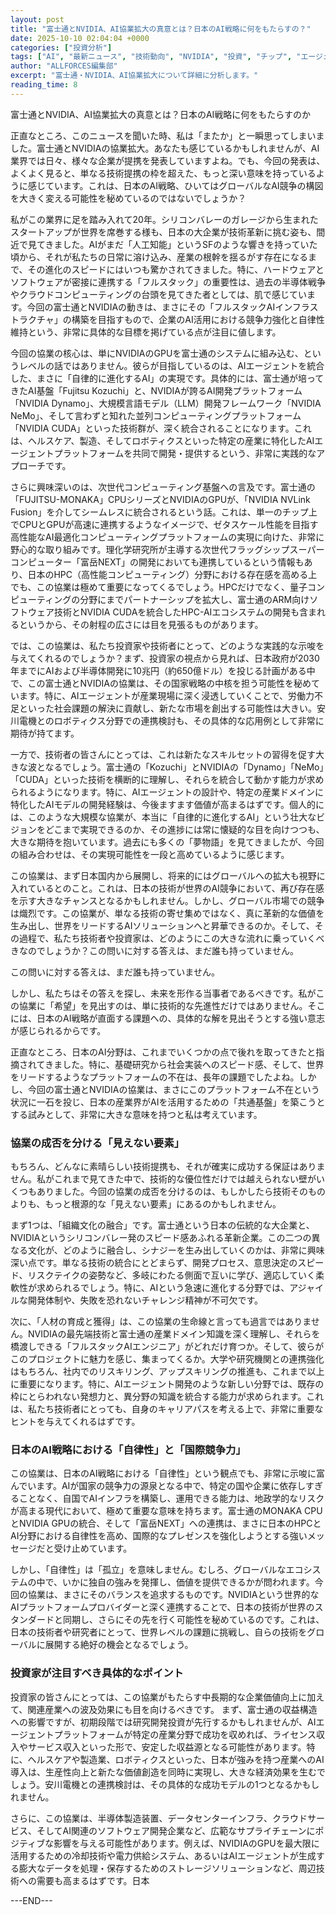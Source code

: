 ```yaml
---
layout: post
title: "富士通とNVIDIA、AI協業拡大の真意とは？日本のAI戦略に何をもたらすの？"
date: 2025-10-10 02:04:04 +0000
categories: ["投資分析"]
tags: ["AI", "最新ニュース", "技術動向", "NVIDIA", "投資", "チップ", "エージェント"]
author: "ALLFORCES編集部"
excerpt: "富士通・NVIDIA、AI協業拡大について詳細に分析します。"
reading_time: 8
---
```


富士通とNVIDIA、AI協業拡大の真意とは？日本のAI戦略に何をもたらすのか

正直なところ、このニュースを聞いた時、私は「またか」と一瞬思ってしまいました。富士通とNVIDIAの協業拡大。あなたも感じているかもしれませんが、AI業界では日々、様々な企業が提携を発表していますよね。でも、今回の発表は、よくよく見ると、単なる技術提携の枠を超えた、もっと深い意味を持っているように感じています。これは、日本のAI戦略、ひいてはグローバルなAI競争の構図を大きく変える可能性を秘めているのではないでしょうか？

私がこの業界に足を踏み入れて20年。シリコンバレーのガレージから生まれたスタートアップが世界を席巻する様も、日本の大企業が技術革新に挑む姿も、間近で見てきました。AIがまだ「人工知能」というSFのような響きを持っていた頃から、それが私たちの日常に溶け込み、産業の根幹を揺るがす存在になるまで、その進化のスピードにはいつも驚かされてきました。特に、ハードウェアとソフトウェアが密接に連携する「フルスタック」の重要性は、過去の半導体戦争やクラウドコンピューティングの台頭を見てきた者としては、肌で感じています。今回の富士通とNVIDIAの動きは、まさにその「フルスタックAIインフラストラクチャ」の構築を目指すもので、企業のAI活用における競争力強化と自律性維持という、非常に具体的な目標を掲げている点が注目に値します。

今回の協業の核心は、単にNVIDIAのGPUを富士通のシステムに組み込む、というレベルの話ではありません。彼らが目指しているのは、AIエージェントを統合した、まさに「自律的に進化するAI」の実現です。具体的には、富士通が培ってきたAI基盤「Fujitsu Kozuchi」と、NVIDIAが誇るAI開発プラットフォーム「NVIDIA Dynamo」、大規模言語モデル（LLM）開発フレームワーク「NVIDIA NeMo」、そして言わずと知れた並列コンピューティングプラットフォーム「NVIDIA CUDA」といった技術群が、深く統合されることになります。これは、ヘルスケア、製造、そしてロボティクスといった特定の産業に特化したAIエージェントプラットフォームを共同で開発・提供するという、非常に実践的なアプローチです。

さらに興味深いのは、次世代コンピューティング基盤への言及です。富士通の「FUJITSU-MONAKA」CPUシリーズとNVIDIAのGPUが、「NVIDIA NVLink Fusion」を介してシームレスに統合されるという話。これは、単一のチップ上でCPUとGPUが高速に連携するようなイメージで、ゼタスケール性能を目指す高性能なAI最適化コンピューティングプラットフォームの実現に向けた、非常に野心的な取り組みです。理化学研究所が主導する次世代フラッグシップスーパーコンピューター「富岳NEXT」の開発においても連携しているという情報もあり、日本のHPC（高性能コンピューティング）分野における存在感を高める上でも、この協業は極めて重要になってくるでしょう。HPCだけでなく、量子コンピューティングの分野にまでパートナーシップを拡大し、富士通のARM向けソフトウェア技術とNVIDIA CUDAを統合したHPC-AIエコシステムの開発も含まれるというから、その射程の広さには目を見張るものがあります。

では、この協業は、私たち投資家や技術者にとって、どのような実践的な示唆を与えてくれるのでしょうか？まず、投資家の視点から見れば、日本政府が2030年までにAIおよび半導体開発に10兆円（約650億ドル）を投じる計画がある中で、この富士通とNVIDIAの協業は、その国家戦略の中核を担う可能性を秘めています。特に、AIエージェントが産業現場に深く浸透していくことで、労働力不足といった社会課題の解決に貢献し、新たな市場を創出する可能性は大きい。安川電機とのロボティクス分野での連携検討も、その具体的な応用例として非常に期待が持てます。

一方で、技術者の皆さんにとっては、これは新たなスキルセットの習得を促す大きな波となるでしょう。富士通の「Kozuchi」とNVIDIAの「Dynamo」「NeMo」「CUDA」といった技術を横断的に理解し、それらを統合して動かす能力が求められるようになります。特に、AIエージェントの設計や、特定の産業ドメインに特化したAIモデルの開発経験は、今後ますます価値が高まるはずです。個人的には、このような大規模な協業が、本当に「自律的に進化するAI」という壮大なビジョンをどこまで実現できるのか、その進捗には常に懐疑的な目を向けつつも、大きな期待を抱いています。過去にも多くの「夢物語」を見てきましたが、今回の組み合わせは、その実現可能性を一段と高めているように感じます。

この協業は、まず日本国内から展開し、将来的にはグローバルへの拡大も視野に入れているとのこと。これは、日本の技術が世界のAI競争において、再び存在感を示す大きなチャンスとなるかもしれません。しかし、グローバル市場での競争は熾烈です。この協業が、単なる技術の寄せ集めではなく、真に革新的な価値を生み出し、世界をリードするAIソリューションへと昇華できるのか。そして、その過程で、私たち技術者や投資家は、どのようにこの大きな流れに乗っていくべきなのでしょうか？この問いに対する答えは、まだ誰も持っていません。

この問いに対する答えは、まだ誰も持っていません。

しかし、私たちはその答えを探し、未来を形作る当事者であるべきです。私がこの協業に「希望」を見出すのは、単に技術的な先進性だけではありません。そこには、日本のAI戦略が直面する課題への、具体的な解を見出そうとする強い意志が感じられるからです。

正直なところ、日本のAI分野は、これまでいくつかの点で後れを取ってきたと指摘されてきました。特に、基礎研究から社会実装へのスピード感、そして、世界をリードするようなプラットフォームの不在は、長年の課題でしたよね。しかし、今回の富士通とNVIDIAの協業は、まさにこのプラットフォーム不在という状況に一石を投じ、日本の産業界がAIを活用するための「共通基盤」を築こうとする試みとして、非常に大きな意味を持つと私は考えています。

### 協業の成否を分ける「見えない要素」

もちろん、どんなに素晴らしい技術提携も、それが確実に成功する保証はありません。私がこれまで見てきた中で、技術的な優位性だけでは越えられない壁がいくつもありました。今回の協業の成否を分けるのは、もしかしたら技術そのものよりも、もっと根源的な「見えない要素」にあるのかもしれません。

まず1つは、「組織文化の融合」です。富士通という日本の伝統的な大企業と、NVIDIAというシリコンバレー発のスピード感あふれる革新企業。この二つの異なる文化が、どのように融合し、シナジーを生み出していくのかは、非常に興味深い点です。単なる技術の統合にとどまらず、開発プロセス、意思決定のスピード、リスクテイクの姿勢など、多岐にわたる側面で互いに学び、適応していく柔軟性が求められるでしょう。特に、AIという急速に進化する分野では、アジャイルな開発体制や、失敗を恐れないチャレンジ精神が不可欠です。

次に、「人材の育成と獲得」は、この協業の生命線と言っても過言ではありません。NVIDIAの最先端技術と富士通の産業ドメイン知識を深く理解し、それらを橋渡しできる「フルスタックAIエンジニア」がどれだけ育つか。そして、彼らがこのプロジェクトに魅力を感じ、集まってくるか。大学や研究機関との連携強化はもちろん、社内でのリスキリング、アップスキリングの推進も、これまで以上に重要になります。特に、AIエージェント開発のような新しい分野では、既存の枠にとらわれない発想力と、異分野の知識を統合する能力が求められます。これは、私たち技術者にとっても、自身のキャリアパスを考える上で、非常に重要なヒントを与えてくれるはずです。

### 日本のAI戦略における「自律性」と「国際競争力」

この協業は、日本のAI戦略における「自律性」という観点でも、非常に示唆に富んでいます。AIが国家の競争力の源泉となる中で、特定の国や企業に依存しすぎることなく、自国でAIインフラを構築し、運用できる能力は、地政学的なリスクが高まる現代において、極めて重要な意味を持ちます。富士通のMONAKA CPUとNVIDIA GPUの統合、そして「富岳NEXT」への連携は、まさに日本のHPCとAI分野における自律性を高め、国際的なプレゼンスを強化しようとする強いメッセージだと受け止めています。

しかし、「自律性」は「孤立」を意味しません。むしろ、グローバルなエコシステムの中で、いかに独自の強みを発揮し、価値を提供できるかが問われます。今回の協業は、まさにそのバランスを追求するものです。NVIDIAという世界的なAIプラットフォームプロバイダーと深く連携することで、日本の技術が世界のスタンダードと同期し、さらにその先を行く可能性を秘めているのです。これは、日本の技術者や研究者にとって、世界レベルの課題に挑戦し、自らの技術をグローバルに展開する絶好の機会となるでしょう。

### 投資家が注目すべき具体的なポイント

投資家の皆さんにとっては、この協業がもたらす中長期的な企業価値向上に加えて、関連産業への波及効果にも目を向けるべきです。
まず、富士通の収益構造への影響ですが、初期段階では研究開発投資が先行するかもしれませんが、AIエージェントプラットフォームが特定の産業分野で成功を収めれば、ライセンス収入やサービス収入といった形で、安定した収益源となる可能性があります。特に、ヘルスケアや製造業、ロボティクスといった、日本が強みを持つ産業へのAI導入は、生産性向上と新たな価値創造を同時に実現し、大きな経済効果を生むでしょう。安川電機との連携検討は、その具体的な成功モデルの1つとなるかもしれません。

さらに、この協業は、半導体製造装置、データセンターインフラ、クラウドサービス、そしてAI関連のソフトウェア開発企業など、広範なサプライチェーンにポジティブな影響を与える可能性があります。例えば、NVIDIAのGPUを最大限に活用するための冷却技術や電力供給システム、あるいはAIエージェントが生成する膨大なデータを処理・保存するためのストレージソリューションなど、周辺技術への需要も高まるはずです。日本

---END---